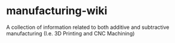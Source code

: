 # manufacturing-wiki
A collection of information related to both additive and subtractive manufacturing (I.e. 3D Printing and CNC Machining)
